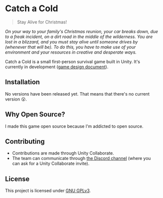 # Catch a Cold

> Stay Alive for Christmas!

*On your way to your family's Christmas reunion, your car breaks down, due to a freak incident, on a dirt road in the middle of the wilderness. You are lost in a blizzard, and you must stay alive until someone drives by (whenever that will be). To do this, you have to make use of your environment and your resources in creative and desperate ways.*

Catch a Cold is a small first-person survival game built in Unity. It's currently in development ([game design document](https://github.com/clabe45/catch-a-cold/blob/master/DESIGN.md)).

## Installation

No versions have been released yet. That means that there's no current version :open_mouth:.

## Why Open Source?

I made this game open source because I'm addicted to open source.

## Contributing

- Contributions are made through Unity Collaborate.
- The team can communicate through [the Discord channel](https://discord.gg/UcDngF2) (where you can ask for a Unity Collaborate invite).

## License

This project is licensed under [GNU GPLv3](LICENSE).

